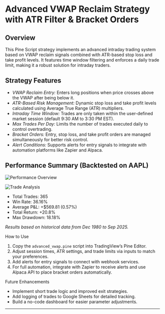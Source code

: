 # Advanced VWAP Reclaim Strategy with ATR Filter & Bracket Orders

## Overview  
This Pine Script strategy implements an advanced intraday trading system based on VWAP reclaim signals combined with ATR-based stop loss and take profit levels. It features time window filtering and enforces a daily trade limit, making it a robust solution for intraday traders.

## Strategy Features  
- *VWAP Reclaim Entry:* Enters long positions when price crosses above the VWAP after being below it.  
- *ATR-Based Risk Management:* Dynamic stop loss and take profit levels calculated using Average True Range (ATR) multipliers.  
- *Intraday Time Window:* Trades are only taken within the user-defined market session (default 9:30 AM to 3:30 PM EST).  
- *Max Trades Per Day:* Limits the number of trades executed daily to control overtrading.  
- *Bracket Orders:* Entry, stop loss, and take profit orders are managed simultaneously for better risk control.  
- *Alert Conditions:* Supports alerts for entry signals to integrate with automation platforms like Zapier and Alpaca.

## Performance Summary (Backtested on AAPL)  
![Performance Overview](assets/overview2.png)

![Trade Analysis](assets/trade-analysis.png)

- Total Trades: 365  
- Win Rate: 36.16%  
- Average P&L: +$569.81 (0.57%)  
- Total Return: +20.8%
- Max Drawdown: 18.18%  

*Results based on historical data from Dec 1980 to Sep 2025.*

How to Use  
1. Copy the `advanced_vwap.pine` script into TradingView’s Pine Editor.  
2. Adjust session times, ATR settings, and trade limits via inputs to match your preferences.  
3. Add alerts for entry signals to connect with webhook services.  
4. For full automation, integrate with Zapier to receive alerts and use Alpaca API to place bracket orders automatically.

Future Enhancements  
- Implement short trade logic and improved exit strategies.  
- Add logging of trades to Google Sheets for detailed tracking.  
- Build a no-code dashboard for easier parameter adjustments.

---
